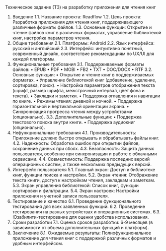 Техническое задание (ТЗ) на разработку приложения для чтения книг
1. Введение
1.1. Название проекта: Readflow
1.2. Цель проекта: Разработка приложения для чтения книг, поддерживающего различные форматы файлов.
1.3. Основные функции: Открытие и чтение файлов книг в различных форматах, управление библиотекой книг, настройка параметров чтения.
2. Общие требования
2.1. Платформы: Android
2.2. Язык интерфейса: русский и английский
2.3. Интерфейс: интуитивно понятный, современный дизайн, соответствие рекомендациям по UX/UI для каждой платформы.
3. Функциональные требования
3.1. Поддерживаемые форматы файлов:
•	EPUB
•	PDF
•	MOBI
•	FB2
•	TXT
•	DOC/DOCX
•	RTF
3.2. Основные функции:
•	Открытие и чтение книг в поддерживаемых форматах.
•	Управление библиотекой книг (добавление, удаление, сортировка, поиск).
•	Настройка параметров отображения текста (шрифт, размер шрифта, межстрочный интервал, цвет фона и текста).
•	Закладки и заметки.
•	Поддержка оглавления и навигации по книге.
•	Режимы чтения: дневной и ночной.
•	Поддержка горизонтальной и вертикальной ориентации экрана.
•	Синхронизация прогресса чтения между устройствами (опционально).
3.3. Дополнительные функции:
•	Поддержка текстового поиска внутри книги.
•	Поддержка аудиокниг (опционально).
4. Нефункциональные требования
4.1. Производительность: Приложение должно быстро открывать и обрабатывать файлы книг.
4.2. Надежность: Обработка ошибок при открытии файлов, сохранение данных при сбоях.
4.3. Безопасность: Защита данных пользователя, особенно при синхронизации и работе с облачными сервисами.
4.4. Совместимость: Поддержка последних версий операционных систем, а также нескольких предыдущих версий.
5. Интерфейс пользователя
5.1. Главный экран: Доступ к библиотеке книг, функции поиска и настройки.
5.2. Экран чтения: Отображение текста книги, доступ к настройкам чтения, закладкам и заметкам.
5.3. Экран управления библиотекой: Список книг, функции сортировки и фильтрации.
5.4. Экран настроек: Настройки приложения и учетной записи пользователя.
6. Тестирование и качество
6.1. Проведение функционального тестирования для всех заявленных функций.
6.2. Проведение тестирования на разных устройствах и операционных системах.
6.3. Юзабилити-тестирование для оценки удобства использования.
7. Сроки разработки
7.1. Оценка сроков разработки: 6-9 месяцев (в зависимости от объема дополнительных функций и платформ).
8. Заключение
8.1. Ожидаемые результаты: Полнофункциональное приложение для чтения книг с поддержкой различных форматов и удобным интерфейсом.
